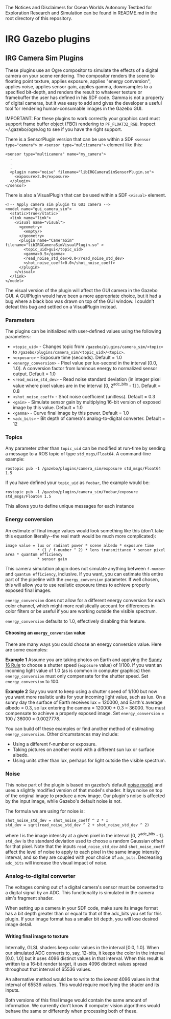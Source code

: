 The Notices and Disclaimers for Ocean Worlds Autonomy Testbed for Exploration
Research and Simulation can be found in README.md in the root directory of
this repository.

IRG Gazebo plugins
==================================
IRG Camera Sim Plugins
----------------------------------
These plugins use an Ogre compositor to simulate the effects of a digital camera
on your scene rendering. The compositor renders the scene to floating point
texture, applies exposure, applies "energy conversion", applies noise, applies
sensor gain, applies gamma, downsamples to a specified bit-depth, and renders
the result to whatever texture or framebuffer the user has defined in his SDF
code. Gamma is not a property of digital cameras, but it was easy to add and
gives the developer a useful tool for rendering human-consumable images in the
Gazebo GUI.

IMPORTANT: For these plugins to work correctly your graphics card must support
frame buffer object (FBO) rendering to `PF_FLOAT32_RGB`. Inspect
~/.gazebo/ogre.log to see if you have the right support.

There is a SensorPlugin version that can be use within a SDF
`<sensor type="camera">` or `<sensor type="multicamera">` element like this:

```
<sensor type="multicamera" name="my_camera">
  .
  .
  .
  <plugin name="noise" filename="libIRGCameraSimSensorPlugin.so">
    <exposure>2.0</exposure>
  </plugin>
</sensor>
```

There is also a VisualPlugin that can be used within a SDF `<visual>` element.
```
<!-- Apply camera sim plugin to GUI camera -->
<model name="gui_camera_sim">
  <static>true</static>
  <link name="link">
    <visual name="visual">
      <geometry>
        <empty/>
      </geometry>
      <plugin name="CameraSim" filename="libIRGCameraSimVisualPlugin.so" >
        <topic_uid>gui</topic_uid>
        <gamma>0.5</gamma>
        <read_noise_std_dev>0.0</read_noise_std_dev>
        <shot_noise_coeff>0.0</shot_noise_coeff>
      </plugin>
    </visual>
  </link>
</model>
```
The visual version of the plugin will affect the GUI camera in the Gazebo GUI. A
GUIPlugin would have been a more appropriate choice, but it had a bug where a
black box was drawn on top of the GUI window. I couldn't defeat this bug and
settled on a VisualPlugin instead.

### Parameters
The plugins can be initialized with user-defined values using the following parameters:
 - `<topic_uid>` - Changes topic from `/gazebo/plugins/camera_sim/<topic>` to `/gazebo/plugins/camera_sim/<topic_uid>/<topic>`.
 - `<exposure>` - Exposure time (seconds). Default = 1.0
 - `<energy_conversion>` - Pixel value per lux-second in the interval [0.0, 1.0]. A conversion factor from luminous energy to normalized sensor output. Default = 1.0
 - `<read_noise_std_dev>` - Read noise standard deviation (in integer pixel value where pixel values are in the interval [0, 2<sup>adc_bits</sup> - 1] ). Default = 0.8
 - `<shot_noise_coeff>` - Shot noise coefficient (unitless). Default = 0.3
 - `<gain>` - Simulate sensor gain by multiplying 16-bit version of exposed image by this value. Default = 1.0
 - `<gamma>` - Curve final image by this power. Default = 1.0
 - `<adc_bits>` - Bit depth of camera's analog-to-digital converter. Default = 12

### Topics
Any parameter other than `topic_uid` can be modified at run-time by sending a
message to a ROS topic of type `std_msgs/Float64`. A command-line example:
```
rostopic pub -1 /gazebo/plugins/camera_sim/exposure std_msgs/Float64 1.5
```
If you have defined your `topic_uid` as `foobar`, the example would be:
```
rostopic pub -1 /gazebo/plugins/camera_sim/foobar/exposure std_msgs/Float64 1.5
```
This allows you to define unique messages for each instance

### Energy conversion
An estimate of final image values would look something like this (don't take this
equation literally--the real math would be much more complicated):
```
image value = lux or radiant power * scene albedo * exposure time
              * (1 / f-number ^ 2) * lens transmittance * sensor pixel area * quantum efficiency
              * sensor gain
```
This camera simulation plugin does not simulate anything between `f-number`
and `quantum efficiency`, inclusive. If you want, you can estimate this entire
part of the pipeline with the `energy_conversion` parameter. If well chosen,
this will allow you to use realistic exposure times to achieve properly exposed
final images.

`energy_conversion` does not allow for a different energy conversion for each color
channel, which might more realistically account for differences in color filters
or be useful if you are working outside the visible spectrum.

`energy_conversion` defaults to 1.0, effectively disabling this feature.

#### Choosing an `energy_conversion` value
There are many ways you could choose an energy conversion value. Here are some
examples:

**Example 1** Assume you are taking photos on Earth and applying the
[Sunny 16 Rule](https://en.wikipedia.org/wiki/Sunny_16_rule) to choose a shutter
speed (`exposure` value) of 1/100. If you want an incoming light value of 1.0
(as is common in computer graphics) then `energy_conversion` must only compensate
for the shutter speed. Set `energy_conversion` to 100.

**Example 2** Say you want to keep using a shutter speed of 1/100 but now you
want more realistic units for your incoming light value, such as lux. On a sunny
day the surface of Earth receives lux = 120000, and Earth's average albedo = 0.3,
so lux entering the camera = 120000 * 0.3 = 36000. You must compensate to achieve
a properly exposed image. Set `energy_conversion` = 100 / 36000 = 0.0027778.

You can build off these examples or find another method of estimating
`energy_conversion`. Other circumstances may include:
* Using a different f-number or exposure.
* Taking pictures on another world with a different sun lux or surface albedo.
* Using units other than lux, perhaps for light outside the visible spectrum.

### Noise
This noise part of the plugin is based on gazebo's default
[noise model](http://gazebosim.org/tutorials?tut=sensor_noise&cat=sensors) and
uses a slightly modified version of that model's shader. It lays noise on top of
the original image to produce a new image. Our plugin's noise is affected by the
input image, while Gazebo's default noise is not.

The formula we are using for noise is:

```
shot_noise_std_dev = shot_noise_coeff ^ 2 * I
std_dev = sqrt(read_noise_std_dev ^ 2 + shot_noise_std_dev ^ 2)
```

where I is the image intensity at a given pixel in the interval
[0, 2<sup>adc_bits</sup> - 1]. `std_dev` is the standard deviation used to
choose a random Gaussian offset for that pixel. Note that the inputs
`read_noise_std_dev` and `shot_noise_coeff` affect the level of noise to apply
to each pixel in the same image intensity interval, and so they are coupled with
your choice of `adc_bits`. Decreasing `adc_bits` will increase the visual impact
of noise.

### Analog-to-digital converter
The voltages coming out of a digital camera's sensor must be converted to a
digital signal by an ADC. This functionality is simulated in the camera sim's
fragment shader.

When setting up a camera in your SDF code, make sure its image format has a bit
depth greater than or equal to that of the adc_bits you set for this plugin. If
your image format has a smaller bit depth, you will lose desired image detail.

#### Writing final image to texture
Internally, GLSL shaders keep color values in the interval [0.0, 1.0]. When our
simulated ADC converts to, say, 12-bits, it keeps the color in the interval
[0.0, 1.0] but it uses 4096 distinct values in that interval. When this result
is written to a 16-bit render target, it uses 4096 distinct values spread
throughout that interval of 65536 values.

An alternative method would be to write to the *lowest* 4096 values in that
interval of 65536 values. This would require modifying the shader and its inputs.

Both versions of this final image would contain the same amount of information.
We currently don't know if computer vision algorithms would behave the same or
differently when processing both of these.

